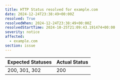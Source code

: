 ```yaml
---
title: HTTP Status resolved for example.com
date: 2024-12-24T23:38:49+00:00Z
resolved: True
resolvedWhen: 2024-12-24T23:38:49+00:00Z
resolvedStartTime: 2024-10-25T21:09:43.191474+00:00
severity: notice
affected:
  - example.com
section: issue
---
```


| Expected Statuses | Actual Status  |
|-------------------|----------------|
| 200, 301, 302 | 200 |
